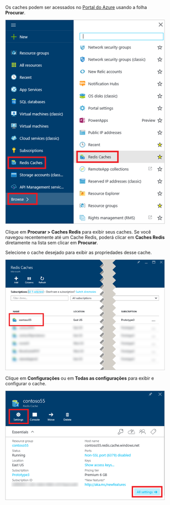 Os caches podem ser acessados no [Portal do Azure](https://portal.azure.com) usando a folha **Procurar**.

![Folha de navegação de Cache Redis do Azure](media/redis-cache-browse/redis-cache-browse.png)

Clique em **Procurar > Caches Redis** para exibir seus caches. Se você navegou recentemente até um Cache Redis, poderá clicar em **Caches Redis** diretamente na lista sem clicar em **Procurar**.

Selecione o cache desejado para exibir as propriedades desse cache.

![Lista de cache de navegação de Cache Redis do Azure](media/redis-cache-browse/redis-caches.png)

Clique em **Configurações** ou em **Todas as configurações** para exibir e configurar o cache.

![Todas as configurações de Cache Redis](media/redis-cache-browse/redis-cache-blade.png)

<!---HONumber=AcomDC_0817_2016-->